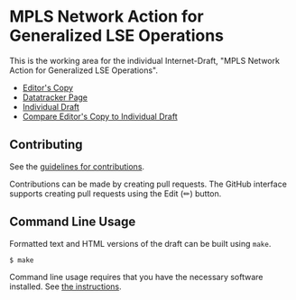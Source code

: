# MPLS Network Action for Generalized LSE Operations

This is the working area for the individual Internet-Draft, "MPLS Network Action for Generalized LSE Operations".

* [Editor's Copy](https://uni-tue-kn.github.io/draft-ihle-mpls-mna-lse-operations/#go.draft-ihle-mpls-mna-lse-operations.html)
* [Datatracker Page](https://datatracker.ietf.org/doc/draft-ihle-mpls-mna-lse-operations)
* [Individual Draft](https://datatracker.ietf.org/doc/html/draft-ihle-mpls-mna-lse-operations)
* [Compare Editor's Copy to Individual Draft](https://uni-tue-kn.github.io/draft-ihle-mpls-mna-lse-operations/#go.draft-ihle-mpls-mna-lse-operations.diff)


## Contributing

See the
[guidelines for contributions](https://github.com/uni-tue-kn/draft-ihle-mpls-mna-lse-operations/blob/main/CONTRIBUTING.md).

Contributions can be made by creating pull requests.
The GitHub interface supports creating pull requests using the Edit (✏) button.


## Command Line Usage

Formatted text and HTML versions of the draft can be built using `make`.

```sh
$ make
```

Command line usage requires that you have the necessary software installed.  See
[the instructions](https://github.com/martinthomson/i-d-template/blob/main/doc/SETUP.md).

